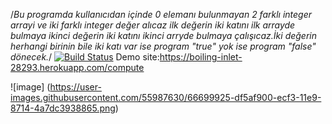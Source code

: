 /*Bu programda kullanıcıdan içinde 0 elemanı bulunmayan 2 farklı integer arrayi ve iki farklı integer değer alıcaz 
ilk değerin iki katını ilk arrayde bulmaya ikinci değerin iki katını ikinci arryde bulmaya çalışıcaz.İki değerin herhangi birinin bile iki katı var ise program "true" yok ise program "false" dönecek.*/
[![Build Status](https://travis-ci.org/ayseirmak/myProject.svg?branch=master)](https://travis-ci.org/ayseirmak/myProject)
Demo site:https://boiling-inlet-28293.herokuapp.com/compute

![image]
(https://user-images.githubusercontent.com/55987630/66699925-df5af900-ecf3-11e9-8714-4a7dc3938865.png)
